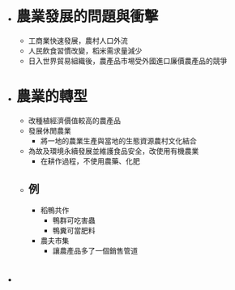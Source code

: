 - # 農業發展的問題與衝擊
	- 工商業快速發展，農村人口外流
	- 人民飲食習慣改變，稻米需求量減少
	- 日入世界貿易組織後，農產品市埸受外國進口廉價農產品的競爭
- # 農業的轉型
	- 改種植經濟價值較高的農產品
	- 發展休閒農業
		- 將一地的農業生產與當地的生態資源農村文化結合
	- 為故及環境永續發展並維護食品安全，改使用有機農業
		- 在耕作過程，不使用農藥、化肥
	- ## 例
		- 稻鴨共作
			- 鴨群可吃害蟲
			- 鴨糞可當肥料
		- 農夫市集
			- 讓農產品多了一個銷售管道
- #